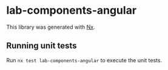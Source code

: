 # lab-components-angular

This library was generated with [Nx](https://nx.dev).

## Running unit tests

Run `nx test lab-components-angular` to execute the unit tests.
